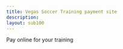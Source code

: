 ```yaml
---
title: Vegas Soccer Training payment site
description:
layout: sub100
---
```

Pay online for your training
